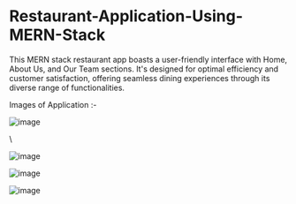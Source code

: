 # Restaurant-Application-Using-MERN-Stack
This MERN stack restaurant app boasts a user-friendly interface with Home, About Us, and Our Team sections. It's designed for optimal efficiency and customer satisfaction, offering seamless dining experiences through its diverse range of functionalities.


Images of Application :-

![image](https://github.com/chaitanyakulkarni2k2/Restaurant-Application-Using-MERN-Stack/assets/108442884/434f3006-237f-4196-b5b6-dd0fa87920d7)






\

![image](https://github.com/chaitanyakulkarni2k2/Restaurant-Application-Using-MERN-Stack/assets/108442884/ae3a3c4a-5a25-4597-96c8-514e7ca14523)







![image](https://github.com/chaitanyakulkarni2k2/Restaurant-Application-Using-MERN-Stack/assets/108442884/a2642778-f513-4b16-920a-494202b81493)







![image](https://github.com/chaitanyakulkarni2k2/Restaurant-Application-Using-MERN-Stack/assets/108442884/282d8e51-0709-42b4-8308-471a8c30dee6)

